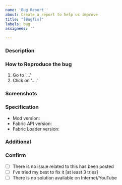 ```yaml
---
name: 'Bug Report '
about: Create a report to help us improve
title: "[Bugfix]"
labels: bug
assignees: ''

---
```


### Description


### How to Reproduce the bug
1. Go to '...'
2. Click on '....'

### Screenshots


### Specification
 - Mod version: 
 - Fabric API version:
 - Fabric Loader version: 

### Additional


### Confirm
- [ ] There is no issue related to this has been posted 
- [ ] I've tried my best to fix it [at least 3 tries]
- [ ] There is no solution available on Internet/YouTube

